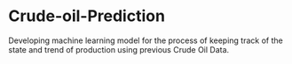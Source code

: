 # Crude-oil-Prediction
Developing machine learning model for  the process of keeping track of the state and trend of production using previous Crude Oil Data.
